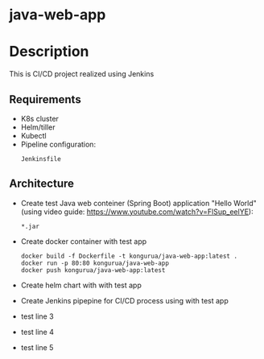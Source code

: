 # java-web-app

# Description
This is CI/CD project realized using Jenkins
## Requirements
* K8s cluster
* Helm/tiller
* Kubectl
* Pipeline configuration:
  ```
  Jenkinsfile
  ```
## Architecture
* Create test Java web conteiner (Spring Boot) application "Hello World" (using video guide: https://www.youtube.com/watch?v=FlSup_eelYE):

  ```
  *.jar
  ```
* Create docker container with test app
  ```
  docker build -f Dockerfile -t kongurua/java-web-app:latest .
  docker run -p 80:80 kongurua/java-web-app
  docker push kongurua/java-web-app:latest
  ```
* Create helm chart with with test app
* Create Jenkins pipepine for CI/CD process using with test app


* test line 3
* test line 4
* test line 5

